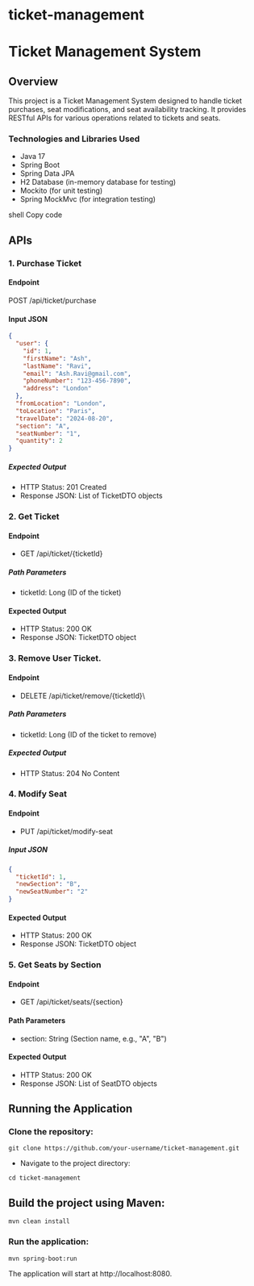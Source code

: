 # ticket-management

# Ticket Management System

## Overview

This project is a Ticket Management System designed to handle ticket purchases, seat modifications, and seat availability tracking. It provides RESTful APIs for various operations related to tickets and seats.

### Technologies and Libraries Used

- Java 17
- Spring Boot
- Spring Data JPA
- H2 Database (in-memory database for testing)
- Mockito (for unit testing)
- Spring MockMvc (for integration testing)

shell
Copy code

## APIs

### 1. Purchase Ticket

#### Endpoint

POST /api/ticket/purchase

#### Input JSON

```json
{
  "user": {
    "id": 1,
    "firstName": "Ash",
    "lastName": "Ravi",
    "email": "Ash.Ravi@gmail.com",
    "phoneNumber": "123-456-7890",
    "address": "London"
  },
  "fromLocation": "London",
  "toLocation": "Paris",
  "travelDate": "2024-08-20",
  "section": "A",
  "seatNumber": "1",
  "quantity": 2
}
```
##### Expected Output
- HTTP Status: 201 Created
- Response JSON: List of TicketDTO objects

### 2. Get Ticket
#### Endpoint
- GET /api/ticket/{ticketId}
##### Path Parameters
- ticketId: Long (ID of the ticket)
#### Expected Output
- HTTP Status: 200 OK
- Response JSON: TicketDTO object

### 3. Remove User Ticket.

#### Endpoint

- DELETE /api/ticket/remove/{ticketId}\

##### Path Parameters

- ticketId: Long (ID of the ticket to remove)

##### Expected Output
- HTTP Status: 204 No Content

### 4. Modify Seat
#### Endpoint
- PUT /api/ticket/modify-seat
##### Input JSON
```json
{
  "ticketId": 1,
  "newSection": "B",
  "newSeatNumber": "2"
}
```
#### Expected Output
- HTTP Status: 200 OK
- Response JSON: TicketDTO object

### 5. Get Seats by Section
#### Endpoint
- GET /api/ticket/seats/{section}
#### Path Parameters
- section: String (Section name, e.g., "A", "B")
#### Expected Output
- HTTP Status: 200 OK
- Response JSON: List of SeatDTO objects

## Running the Application
### Clone the repository:

````
git clone https://github.com/your-username/ticket-management.git
````

- Navigate to the project directory:
````
cd ticket-management
````

## Build the project using Maven:
````
mvn clean install
````
### Run the application:
````
mvn spring-boot:run
````
The application will start at http://localhost:8080.
